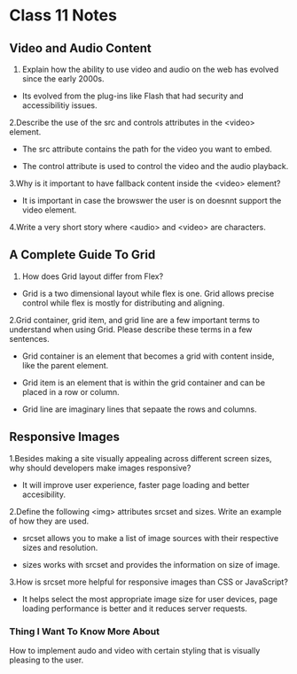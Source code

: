 # Class 11 Notes

## Video and Audio Content

1. Explain how the ability to use video and audio on the web has evolved since the early 2000s.

- Its evolved from the plug-ins like Flash that had security and accessibilitiy issues.

2.Describe the use of the src and controls attributes in the \<video> element.

- The src attribute contains the path for the video you want to embed.

- The control attribute is used to control the video and the audio playback.

3.Why is it important to have fallback content inside the \<video> element?

- It is important in case the browswer the user is on doesnnt support the video element.

4.Write a very short story where \<audio> and \<video> are characters.

## A Complete Guide To Grid

1. How does Grid layout differ from Flex?

- Grid is a two dimensional layout while flex is one. Grid allows precise control while flex is mostly for distributing and aligning.

2.Grid container, grid item, and grid line are a few important terms to understand when using Grid. Please describe these terms in a few sentences.

- Grid container is an element that becomes a grid with content inside, like the parent element.

- Grid item is an element that is within the grid container and can be placed in a row or column.

- Grid line are imaginary lines that sepaate the rows and columns.

## Responsive Images

1.Besides making a site visually appealing across different screen sizes, why should developers make images responsive?

- It will improve user experience, faster page loading and better accesibility.

2.Define the following \<img> attributes srcset and sizes. Write an example of how they are used.

- srcset allows you to make a list of image sources with their respective sizes and resolution.

- sizes works with srcset and provides the information on size of image.

3.How is srcset more helpful for responsive images than CSS or JavaScript?

- It helps select the most appropriate image size for user devices, page loading performance is better and it reduces server requests.

### Thing I Want To Know More About

How to implement audo and video with certain styling that is visually pleasing to the user.
